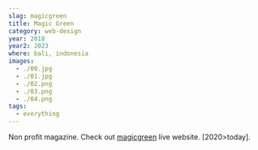 ```yaml
---
slag: magicgreen
title: Magic Green
category: web-design
year: 2018
year2: 2023
where: bali, indonesia
images:
  - ./00.jpg
  - ./01.jpg
  - ./02.png
  - ./03.png
  - ./04.png
tags:
  - everything
---
```


Non profit magazine.
Check out [magicgreen](https://magicgreen.junglestar.org?source=rokma.com) live website.
[2020>today].
